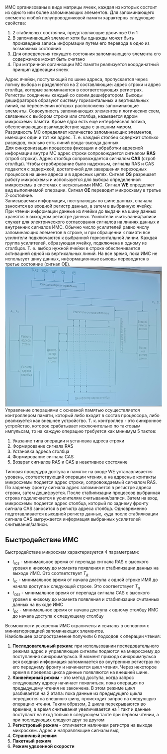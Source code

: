 ИМС организованы в виде матрицы ячеек, каждая из которых состоит из одного или более запоминающих элементов. Для запоминающего элемента любой полупроводниковой памяти характерны следующие свойства:
1. 2 стабильных состояния, представляющие двоичные 0 и 1
2. В запоминающий элемент хотя бы однажды может быть произведена запись информации путем его перевода в одно из возможных состояний
3. Для определения текущего состояния запоминающего элемента его содержимое может быть считано
4. При матричной организации МС памяти реализуется координатный принцип адресации ячеек
  
Адрес ячейки, поступающий по шине адреса, пропускается через логику выбора и разделяется на 2 составляющие: адрес строки и адрес столбца, которые запоминаются в соответствующих регистрах. Регистры соединены каждый со своим дешифратором. Выходы дешифраторов образуют систему горизонтальных и вертикальных линий, на пересечении которых расположены запоминающие элементы. Совокупность запоминающих элементов и логических схем, связанных с выбором строки или столбца, называется ядром микросхемы памяти. Кроме ядра есть еще интерфейсная логика, обеспечивающая взаимодействие ядра с внешним миром.  
Разрядность МС определяет количество запоминающих элементов, имеющих один и тот же адрес. Т. е. каждый столбец содержит столько разрядов, сколько есть линий ввода-вывода данных.  
Для синхронизации процессов фиксации и обработки адресной информации внутри МС адрес строки сопровождается сигналом **RAS** (строб строки). Адрес столбца сопровождается сигналом **CAS** (строб столбца). Чтобы стробирование было надежным, сигналы RAS и CAS подаются с задержкой, достаточной для завершения переходных процессов на шине адреса и в адресных цепях. Сигнал **OS** разрешает работу микросхемы и используется для выбора определенной микросхемы в системах с несколькими ИМС. Сигнал **WE** определяет вид выполняемой операции. Сигнал **OE** переводит микросхему в третье Z-состояние.  
Записываемая информация, поступающая по шине данных, сначала заносится во входной регистр данных, а затем в выбранную ячейку. При чтении информации данные из ячейки до выдачи на шину данных хранятся в выходном регистре данных. Усилители считывания/записи служат для электрического согласования сигналов на линиях данных и внутренних сигналов ИМС. Обычно число усилителей равно числу запоминающих элементов в строке, и при обращении к памяти все усилители подключаются к выбранной горизонтальной линии. Каждая группа усилителей, образующая ячейку, подключена к одному из столбцов. Т. е. выбор нужной ячейки в строке обеспечивается активацией одной из вертикальных линий. На все время, пока ИМС не использует шину данных, информационные выходы переводятся в третье состояние (сигнал OE).  
![Организация микросхем памяти](../Pictures/05_01.%20Организация%20микросхем%20памяти.png)  
Управление операциями с основной памятью осуществляется контроллером памяти, который либо входит в состав процессора, либо реализуется как внешнее устройство. Т. к. контроллер - это синхронное устройство, которое срабатывает исключительно по тактовым импульсам, то на каждую операцию требуется как минимум 5 тактов:
1. Указание типа операции и установка адреса строки
2. Формирование сигнала RAS
3. Установка адреса столбца
4. Формирование сигнала CAS
5. Возврат сигналов RAS и CAS в неактивное состояние
  
Типовая процедура доступа к памяти: на входе WE устанавливается уровень, соответствующий операции чтения, а на адресные контакты микросхемы подается адрес строки, сопровождаемый сигналом RAS. По заднему фронту сигнала адрес запоминается в регистре адреса строки, затем дешифруется. После стабилизации процессов выбранная строка подключается к усилителям считывания/записи. Затем на вход микросхемы подается адрес столбца, который по заднему фронту сигнала CAS заносится в регистр адреса столбца. Одновременно подготавливается выходной регистр данных, куда после стабилизации сигнала CAS выгружается информация выбранных усилителей считывания/записи.
## Быстродействие ИМС
Быстродействие микросхем характеризуется 4 параметрами:
- $t_{ras}$ - минимальное время от перепада сигнала RAS с высокого уровня к низкому до момента появления и стабилизации данных на выходе ИМС. Это соответствует $T_д$
- $t_{rc}$ - минимальное время от начала доступа к одной строке ИМЯ до начала доступа к следующей строке. Это соответствует $T_ц$
- $t_{cas}$ - минимальное время от перепада сигнала CAS с высокого уровня к низкому до момента появления и стабилизации считанных данных на выходе ИМС
- $t_{pc}$ - минимальное время от начала доступа к одному столбцу ИМС до начала доступа к следующему столбцу
  
Возможности ускорения ИМС ограничены и связаны в основном с миниатюризацией запоминающих элементов.  
Наибольшее распространение получили 6 подходов к операции чтения:
1. **Последовательный режим**: при использовании последовательного режима адрес и управляющие сигналы подаются на микросхему до поступления синхроимпульса. В момент прихода синхроимпульса вся входная информация запоминается во внутренних регистрах по его переднему фронту и начинается цикл чтения. Через некоторое время в пределах цикла данные появляются на внешней шине. 
2. **Конвейерный режим** - это метод доступа, когда запрос следующему адресу начинает появляться, пока операция по предыдущему чтения не закончена. В этом режиме цикл разбивается на 2 этапа: пока данные из предыдущего цикла передаются на внешнюю шину, происходит запрос на следующую операцию чтения. Таким образом, 2 цикла перекрываются во времени, а время считывания увеличивается на 1 такт и данные поступают на вход только в следующем такте при первом чтении, а при последующих следуют друг за другом
3. **Регистровый режим** - отличается наличием регистра на выходе микросхем. Адрес и направляющие сигналы выд
4. **Страничный режим**
5. **Пакетный режим**
6. **Режим удвоенной скорости**